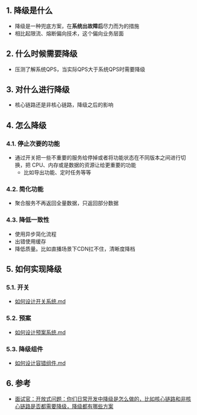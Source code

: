 
## 1. 降级是什么
- 降级是一种兜底方案，在**系统出故障后**尽力而为的措施
- 相比起限流、熔断偏向技术，这个偏向业务层面
## 2. 什么时候需要降级
- 压测了解系统QPS，当实际QPS大于系统QPS时需要降级

## 3. 对什么进行降级
- 核心链路还是非核心链路，降级之后的影响
## 4. 怎么降级

### 4.1. 停止次要的功能
- 通过开关把一些不重要的服务给停掉或者将功能状态在不同版本之间进行切换，把 CPU、内存或是数据的资源让给更重要的功能
    - 比如导出功能、定时任务等等
### 4.2. 简化功能
- 聚合服务不再返回全量数据，只返回部分数据
### 4.3. 降低一致性
- 使用异步简化流程
- 出错使用缓存
- 降低质量。比如直播场景下CDN扛不住，清晰度降档
## 5. 如何实现降级
### 5.1. 开关
- [如何设计开关系统.md](如何设计开关系统.md)
### 5.2. 预案
- [如何设计预案系统.md](如何设计预案系统.md)
### 5.3. 降级组件
- [如何设计容错组件.md](../../Software_Engineering/Architecture/架构模式/微服务/如何设计容错组件.md)

## 6. 参考
- [面试官：开放式问题：你们日常开发中降级是怎么做的，比如核心链路和非核心链路是否都需要降级，降级都有哪些方案](https://maimai.cn/web/gossip_detail?gid=29261217&egid=f186e3f6f73611ebb882801844e50190)